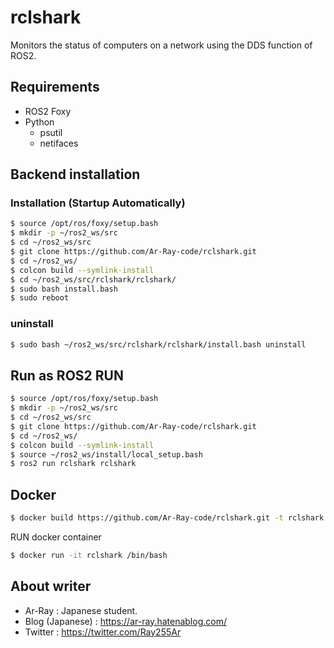 # rclshark

Monitors the status of computers on a network using the DDS function of ROS2.

## Requirements

- ROS2 Foxy
- Python
  - psutil
  - netifaces

## Backend installation 

### Installation (Startup Automatically)

```bash
$ source /opt/ros/foxy/setup.bash
$ mkdir -p ~/ros2_ws/src
$ cd ~/ros2_ws/src
$ git clone https://github.com/Ar-Ray-code/rclshark.git
$ cd ~/ros2_ws/
$ colcon build --symlink-install
$ cd ~/ros2_ws/src/rclshark/rclshark/
$ sudo bash install.bash
$ sudo reboot
```

### uninstall

```bash
$ sudo bash ~/ros2_ws/src/rclshark/rclshark/install.bash uninstall
```

## Run as ROS2 RUN

```bash
$ source /opt/ros/foxy/setup.bash
$ mkdir -p ~/ros2_ws/src
$ cd ~/ros2_ws/src
$ git clone https://github.com/Ar-Ray-code/rclshark.git
$ cd ~/ros2_ws/
$ colcon build --symlink-install
$ source ~/ros2_ws/install/local_setup.bash
$ ros2 run rclshark rclshark
```

## Docker

```bash
$ docker build https://github.com/Ar-Ray-code/rclshark.git -t rclshark
```

RUN docker container
```bash
$ docker run -it rclshark /bin/bash
```




## About writer

- Ar-Ray : Japanese student.
- Blog (Japanese) : https://ar-ray.hatenablog.com/
- Twitter : https://twitter.com/Ray255Ar

